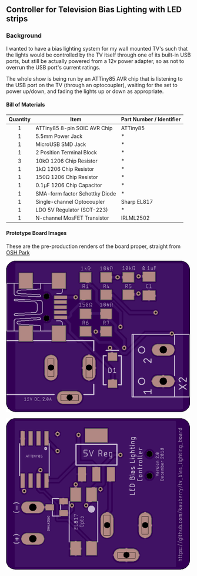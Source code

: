 ## Controller for Television Bias Lighting with LED strips ##

### Background ###
I wanted to have a bias lighting system for my wall mounted TV's such that the lights would be controlled by the TV itself through one of its built-in USB ports, but still be actually powered from a 12v power adapter, so as not to overrun the USB port's current ratings.

The whole show is being run by an ATTiny85 AVR chip that is listening to the USB port on the TV (through an optocoupler), waiting for the set to power up/down, and fading the lights up or down as appropriate.

#### Bill of Materials
Quantity | Item                         | Part Number / Identifier
:--------: | -------------------------- | -------------------
  1    | ATTiny85 8-pin SOIC AVR Chip | ATTiny85
  1    | 5.5mm Power Jack             | *
  1    | MicroUSB SMD Jack            | *
  1    | 2 Position Terminal Block    | *
  3    | 10kΩ 1206 Chip Resistor      | *
  1    | 1kΩ 1206 Chip Resistor       | *
  1    | 150Ω 1206 Chip Resistor      | *
  1    | 0.1µF 1206 Chip Capacitor    | *
  1    | SMA-form factor Schottky Diode | *
  1    | Single-channel Optocoupler   | Sharp EL817
  1    | LDO 5V Regulator (SOT-223)   | *
  1    | N-channel MosFET Transistor  | IRLML2502


#### Prototype Board Images
These are the pre-production renders of the board proper, straight from [OSH Park](http://oshpark.com)

![Prototype Board Front Image](/images/bias_lighting_board_v2_front.png)

![Prototype Board Back Image](/images/bias_lighting_board_v2_back.png)
